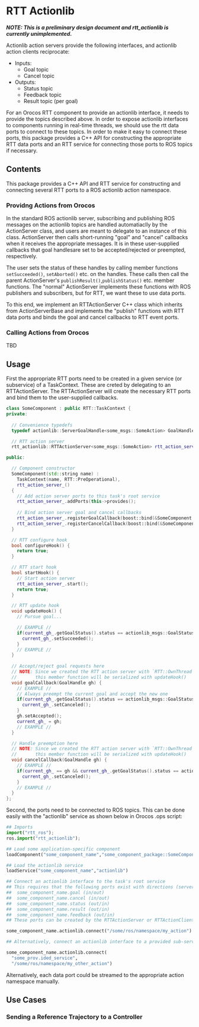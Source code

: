 RTT Actionlib
=============

***NOTE: This is a preliminary design document and rtt\_actionlib is currently
unimplemented.***

Actionlib action servers provide the following interfaces, and actionlib action
clients reciprocate:
* Inputs:
  * Goal topic
  * Cancel topic
* Outputs: 
  * Status topic
  * Feedback topic
  * Result topic (per goal)

For an Orocos RTT component to provide an actionlib interface, it needs to
provide the topics described above. In order to expose actionlib interfaces
to components running in real-time threads, we should use the rtt data ports
to connect to these topics. In order to make it easy to connect these ports,
this package provides a C++ API for constructing the appropriate RTT data ports
and an RTT service for connecting those ports to ROS topics if necessary.

Contents
--------

This package provides a C++ API and RTT service for constructing and connecting
several RTT ports to a ROS actionlib action namespace.

### Providng Actions from Orocos

In the standard ROS actionlib server, subscribing and publishing ROS messages on
the actionlib topics are handled automatiaclly by the ActionServer class, and
users are meant to delegate to an instance of this class. ActionServer then
calls short-running "goal" and "cancel" callbacks when it receives the
appropriate messages. It is in these user-supplied callbacks that goal
handlesare set to be accepted/rejected or preempted, respectively. 

The user sets the status of these handles by calling member functions
`setSucceeded()`, `setAborted()` etc. on the handles. These calls then call the
parent ActionServer's `publishResult()`,`publishStatus()` etc. member functions.
The "normal" ActionServer implements these functions with ROS publishers and
subscribers, but for RTT, we want these to use data ports.

To this end, we implement an RTTActionServer C++ class which inherits from
ActionServerBase and implements the "publish" functions with RTT data ports and
binds the goal and cancel callbacks to RTT event ports.

### Calling Actions from Orocos

TBD

Usage
-----


First the appropriate RTT ports need to be created in a given service (or
subservice) of a TaskContext. These are creted by delegating to an
RTTActionServer. The RTTActionServer will create the necessary RTT ports and
bind them to the user-supplied callbacks.

```cpp
class SomeComponent : public RTT::TaskContext {
private:
  
  // Convenience typedefs
  typedef actionlib::ServerGoalHandle<some_msgs::SomeAction> GoalHandle;

  // RTT action server
  rtt_actionlib::RTTActionServer<some_msgs::SomeAction> rtt_action_server_;

public:

  // Component constructor
  SomeComponent(std::string name) :
    TaskContext(name, RTT::PreOperational),
    rtt_action_server_()
  { 
    // Add action server ports to this task's root service
    rtt_action_server_.addPorts(this->provides();
    
    // Bind action server goal and cancel callbacks
    rtt_action_server_.registerGoalCallback(boost::bind(&SomeComponent::goalCallback, this, _1));
    rtt_action_server_.registerCancelCallback(boost::bind(&SomeComponent::cancelCallback, this, _1));
  }

  // RTT configure hook
  bool configureHook() {
    return true;
  }

  // RTT start hook
  bool startHook() {
    // Start action server
    rtt_action_server_.start();
    return true;
  }

  // RTT update hook
  void updateHook() {
    // Pursue goal...

    // EXAMPLE //
    if(current_gh_.getGoalStatus().status == actionlib_msgs::GoalStatus::ACTIVE) {
      current_gh_.setSucceeded();
    }
    // EXAMPLE //
  }
  
  // Accept/reject goal requests here
  // NOTE: Since we created the RTT action server with `RTT::OwnThread`, calls to
  //       this member function will be serialized with updateHook()
  void goalCallback(GoalHandle gh) {
    // EXAMPLE //
    // Always preempt the current goal and accept the new one
    if(current_gh_.getGoalStatus().status == actionlib_msgs::GoalStatus::ACTIVE) {
      current_gh_.setCanceled();
    }
    gh.setAccepted();
    current_gh_ = gh;
    // EXAMPLE //
  }

  // Handle preemption here
  // NOTE: Since we created the RTT action server with `RTT::OwnThread`, calls to
  //       this member function will be serialized with updateHook()
  void cancelCallback(GoalHandle gh) {
    // EXAMPLE //
    if(current_gh_ == gh && current_gh_.getGoalStatus().status == actionlib_msgs::GoalStatus::ACTIVE) {
      current_gh_.setCanceled();
    }
    // EXAMPLE //
  }
};
```

Second, the ports need to be connected to ROS topics. This can be done easily
with the "actionlib" service as shown below in Orocos .ops script:

```python
## Imports
import("rtt_ros");
ros.import("rtt_actionlib");

## Load some application-specific component
loadComponent("some_component_name","some_component_package::SomeComponent")

## Load the actionlib service
loadService("some_component_name","actionlib")

## Connect an actionlib interface to the task's root service
## This requires that the following ports exist with directions (server/client):
##  some_component_name.goal (in/out)
##  some_component_name.cancel (in/out)
##  some_component_name.status (out/in)
##  some_component_name.result (out/in)
##  some_component_name.feedback (out/in)
## These ports can be created by the RTTActionServer or RTTActionClient.

some_component_name.actionlib.connect("/some/ros/namespace/my_action")

## Alternatively, connect an actionlib interface to a provided sub-service:

some_component_name.actionlib.connect(
  "some_prov.ided_service",
  "/some/ros/namespace/my_other_action")

```

Alternatively, each data port could be streamed to the appropriate action
namespace manually.

Use Cases
---------

### Sending a Reference Trajectory to a Controller 




